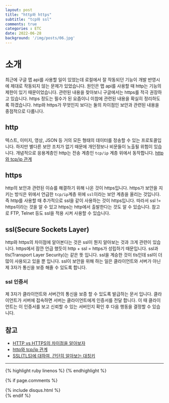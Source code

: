 ```yaml
---
layout: post
title: "http와 https"
subtitle: "tcp와 ssl"
comments: true
categories : ETC
date: 2022-06-28
background: '/img/posts/06.jpg'
---
```


# 소개
최근에 구글 맵 api를 사용할 일이 있었는데 로컬에서 잘 작동되던 기능이 개발 반영시에 제대로 작동되지 않는 문제가 있었습니다. 
원인은 맵 api를 사용할 때 http는 기능의 제한이 있기 때문이었습니다.
관련된 내용을 찾아보니 구글에서는 https를 적극 권장하고 있습니다.
https 정도는 필수가 된 요즘이니 이참에 관련된 내용을 확실히 정리하도록 하겠습니다.
http와 https가 무엇인지 보다는 둘의 차이점인 보안과 관련된 내용을 중점적으로 다룹니다.

## http
텍스트, 이미지, 영상, JSON 등 거의 모든 형태의 데이터를 정송할 수 있는 프로토콜입니다. 
하지만 별다른 보안 조치가 없기 때문에 개인정보나 비문들이 노출될 위험이 있습니다.
개념적으로 응용계층인 http는 전송 계층인 `tcp/ip` 계층 위에서 동작합니다. [http와 tcp/ip 관계](https://cordingdiary.tistory.com/m/entry/%EC%9B%B9-%EC%9B%B9-%EA%B8%B0%EC%B4%88-1-HTTP-TCPIP)

## https
http의 보안과 관련된 이슈를 해결하기 위해 나온 것이 https입니다.
https가 보안을 지키는 방식은 위에서 언급한 `tcp/ip`계층 위에 `ssl`이라는 보안 계층을 올리는 것입니다.
즉 http를 사용할 때 추가적으로 ssl을 같이 사용하는 것이 https입니다.
따라서 ssl != https이라는 것을 알 수 있고 https는 http에서 출발한다는 것도 알 수 있습니다.
참고로 FTP, Telnet 등도 ssl을 적용 시켜 사용할 수 있습니다.

## ssl(Secure Sockets Layer)
http와 https의 차이점에 알아본다는 것은 ssl이 뭔지 알아보는 것과 크게 관련이 있습니다.
https에서 잠깐 언급 했듯이 http + ssl = https가 성립하기 때문입니다.
ssl과 tls(Transport Layer Security)는 같은 뜻 입니다.
ssl을 계승한 것이 tls인데 ssl이 더 많이 사용되고 있을 뿐 입니다.
ssl이 보안을 위해 하는 일은 클라이언트와 서버가 아닌 제 3자가 통신을 보증 해줄 수 있도록 합니다.

### ssl 인증서
제 3자가 클라이언트와 서버간의 통신을 보증 할 수 있도록 발급하는 문서 입니다.
클라이언트가 서버에 접속하면 서버는 클라이언트에게 인증서를 전달 합니다.
이 때 클라이언트는 이 인증서를 보고 신뢰할 수 있는 서버인지 확인 후 다음 행동을 결정할 수 있습니다.

## 참고
- [HTTP vs HTTPS의 차이점을 알아보자](https://devjem.tistory.com/3)
- [http와 tcp/ip 관계](https://cordingdiary.tistory.com/m/entry/%EC%9B%B9-%EC%9B%B9-%EA%B8%B0%EC%B4%88-1-HTTP-TCPIP)
- [SSL(TLS)에 대하여, 간단히 알아보는 대칭키](https://proni.tistory.com/m/entry/SSLTLS%EC%97%90-%EB%8C%80%ED%95%98%EC%97%AC-%EA%B0%84%EB%8B%A8%ED%9E%88-%EC%95%8C%EC%95%84%EB%B3%B4%EB%8A%94-%EB%8C%80%EC%B9%AD%ED%82%A4%EA%B3%B5%EA%B0%9C%ED%82%A4)
--- 

{% highlight ruby linenos %}
{% endhighlight %}

{% if page.comments %}
<div id="post-disqus" class="container">
{% include disqus.html %}
</div>
{% endif %}
